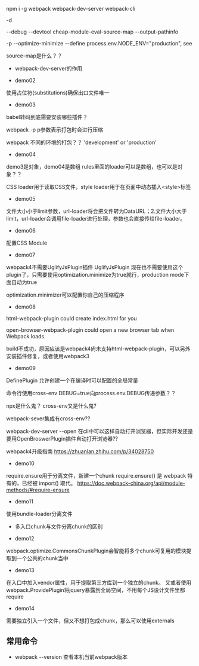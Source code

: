 npm i -g webpack webpack-dev-server webpack-cli


-d

--debug --devtool cheap-module-eval-source-map --output-pathinfo

-p
--optimize-minimize --define process.env.NODE_ENV="production", see 

source-map是什么？？

- webpack-dev-server的作用

- demo02

使用占位符(substitutions)确保出口文件唯一

- demo03

babel转码到底需要安装哪些插件？

webpack -p p参数表示打包时会进行压缩

webpack 不同的环境的打包？？ 'development' or 'production'


- demo04

demo3是对象，demo04是数组
rules里面的loader可以是数组，也可以是对象？？

CSS loader用于读取CSS文件，style loader用于在页面中动态插入\<style>标签

- demo05

文件大小小于limit参数，url-loader将会把文件转为DataURL；2.文件大小大于limit，url-loader会调用file-loader进行处理，参数也会直接传给file-loader。

- demo06

配置CSS Module

- demo07

webpack4不需要UglifyJsPlugin插件
UglifyJsPlugin
现在也不需要使用这个plugin了，只需要使用optimization.minimize为true就行，production mode下面自动为true

optimization.minimizer可以配置你自己的压缩程序

- demo08

html-webpack-plugin could create index.html for you

open-browser-webpack-plugin could open a new browser tab when Webpack loads.

build不成功，原因应该是webpack4尙未支持html-webpack-plugin，可以另外安装插件修复，或者使用webpack3

- demo09

DefinePlugin 允许创建一个在编译时可以配置的全局常量

命令行使用cross-env DEBUG=true向process.env.DEBUG传递参数？？

npx是什么鬼？
cross-env又是什么鬼?

webpack-sever集成有cross-env??

webpack-dev-server --open 在cli中可以这样自动打开浏览器，但实际开发还是要用OpenBroswerPlugin插件自动打开浏览器??

webpack4升级指南
https://zhuanlan.zhihu.com/p/34028750

- demo10

require.ensure用于分离文件，新建一个chunk
require.ensure() 是 webpack 特有的，已经被 import() 取代。
https://doc.webpack-china.org/api/module-methods/#require-ensure

- demo11

使用bundle-loader分离文件

- 多入口chunk与文件分离chunk的区别

- demo12

webpack.optimize.CommonsChunkPlugin会智能将多个chunk可复用的模块提取到一个公共的chunk当中

- demo13

在入口中加入vendor属性，用于提取第三方库到一个独立的chunk。
又或者使用webpack.ProvidePlugin将jquery暴露到全局空间，不用每个JS设计文件里都require

- demo14

需要独立引入一个文件，但又不想打包成chunk，那么可以使用externals

## 常用命令
- webpack --version 查看本机当前webpack版本